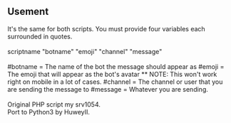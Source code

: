 <h2>Usement</h2>
It's the same for both scripts.  You must provide four variables each surrounded in quotes.<br>
<br>
scriptname "botname" "emoji" "channel" "message"<br>
<br>
#botname = The name of the bot the message should appear as
#emoji = The emoji that will appear as the bot's avatar
** NOTE: This won't work right on mobile in a lot of cases.
#channel = The channel or user that you are sending the message to
#message = Whatever you are sending.
<br>
<br>
Original PHP script my srv1054.<br>
Port to Python3 by HuweyII.
